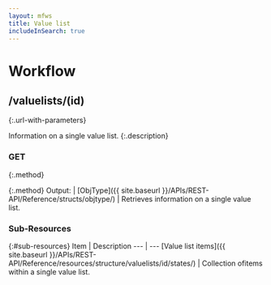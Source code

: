 ```yaml
---
layout: mfws
title: Value list
includeInSearch: true
---
```


# Workflow

## /valuelists/(id)
{:.url-with-parameters}

Information on a single value list. 
{:.description}

### GET
{:.method}

{:.method}
Output: | [ObjType]({{ site.baseurl }}/APIs/REST-API/Reference/structs/objtype/)
| Retrieves information on a single value list. 

### Sub-Resources

{:#sub-resources}
Item | Description
--- | ---
[Value list items]({{ site.baseurl }}/APIs/REST-API/Reference/resources/structure/valuelists/id/states/) | Collection ofitems within a single value list. 
